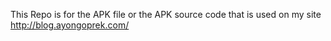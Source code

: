 This Repo is for the APK file or the APK source code that is used on my site 
http://blog.ayongoprek.com/

